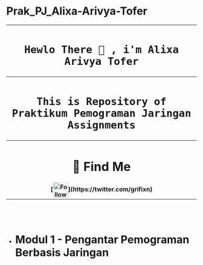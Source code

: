 # Prak_PJ_Alixa-Arivya-Tofer



<table align="center">
  <tr>
    <th>
      <h1><code>Hewlo There 👋 , i'm Alixa Arivya Tofer</code></h1>
    </th>
  </tr>
  <tr>
    <th>
      <h1><code>This is Repository of Praktikum Pemograman Jaringan Assignments</code></h1>
    </th>
  </tr>
  <tr>
    <th>
      <h1>🔗 Find Me</h1>
        [<img src="https://img.shields.io/badge/Twitter-1DA1F2?style=for-the-badge&logo=twitter&logoColor=white" height="40em" align="center" alt="Follow Raym0111 on Twitter" title="Follow Raymo111 on Twitter"/>](https://twitter.com/grifixn)
    </th>
  </tr>
</table><br><br>

 * # Modul 1 - Pengantar Pemograman Berbasis Jaringan
